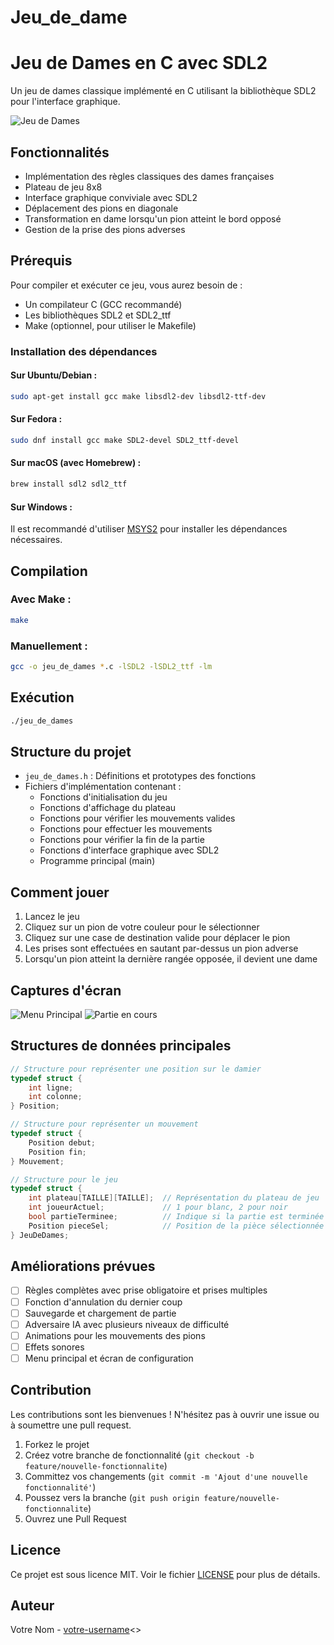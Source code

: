 # Jeu_de_dame
# Jeu de Dames en C avec SDL2

Un jeu de dames classique implémenté en C utilisant la bibliothèque SDL2 pour l'interface graphique.

![Jeu de Dames](https://github.com/votre-username/jeu-de-dames/raw/main/screenshots/game.png)

## Fonctionnalités

- Implémentation des règles classiques des dames françaises
- Plateau de jeu 8x8
- Interface graphique conviviale avec SDL2
- Déplacement des pions en diagonale
- Transformation en dame lorsqu'un pion atteint le bord opposé
- Gestion de la prise des pions adverses

## Prérequis

Pour compiler et exécuter ce jeu, vous aurez besoin de :

- Un compilateur C (GCC recommandé)
- Les bibliothèques SDL2 et SDL2_ttf
- Make (optionnel, pour utiliser le Makefile)

### Installation des dépendances

#### Sur Ubuntu/Debian :
```bash
sudo apt-get install gcc make libsdl2-dev libsdl2-ttf-dev
```

#### Sur Fedora :
```bash
sudo dnf install gcc make SDL2-devel SDL2_ttf-devel
```

#### Sur macOS (avec Homebrew) :
```bash
brew install sdl2 sdl2_ttf
```

#### Sur Windows :
Il est recommandé d'utiliser [MSYS2](https://www.msys2.org/) pour installer les dépendances nécessaires.

## Compilation

### Avec Make :
```bash
make
```

### Manuellement :
```bash
gcc -o jeu_de_dames *.c -lSDL2 -lSDL2_ttf -lm
```

## Exécution

```bash
./jeu_de_dames
```

## Structure du projet

- `jeu_de_dames.h` : Définitions et prototypes des fonctions
- Fichiers d'implémentation contenant :
  - Fonctions d'initialisation du jeu
  - Fonctions d'affichage du plateau
  - Fonctions pour vérifier les mouvements valides
  - Fonctions pour effectuer les mouvements
  - Fonctions pour vérifier la fin de la partie
  - Fonctions d'interface graphique avec SDL2
  - Programme principal (main)

## Comment jouer

1. Lancez le jeu
2. Cliquez sur un pion de votre couleur pour le sélectionner
3. Cliquez sur une case de destination valide pour déplacer le pion
4. Les prises sont effectuées en sautant par-dessus un pion adverse
5. Lorsqu'un pion atteint la dernière rangée opposée, il devient une dame

## Captures d'écran

![Menu Principal](https://github.com/votre-username/jeu-de-dames/raw/main/screenshots/menu.png)
![Partie en cours](https://github.com/davyemane/jeu-de-dames/raw/main/screenshots/gameplay.png)

## Structures de données principales

```c
// Structure pour représenter une position sur le damier
typedef struct {
    int ligne;
    int colonne;
} Position;

// Structure pour représenter un mouvement
typedef struct {
    Position debut;
    Position fin;
} Mouvement;

// Structure pour le jeu
typedef struct {
    int plateau[TAILLE][TAILLE];  // Représentation du plateau de jeu
    int joueurActuel;             // 1 pour blanc, 2 pour noir
    bool partieTerminee;          // Indique si la partie est terminée
    Position pieceSel;            // Position de la pièce sélectionnée
} JeuDeDames;
```

## Améliorations prévues

- [ ] Règles complètes avec prise obligatoire et prises multiples
- [ ] Fonction d'annulation du dernier coup
- [ ] Sauvegarde et chargement de partie
- [ ] Adversaire IA avec plusieurs niveaux de difficulté
- [ ] Animations pour les mouvements des pions
- [ ] Effets sonores
- [ ] Menu principal et écran de configuration

## Contribution

Les contributions sont les bienvenues ! N'hésitez pas à ouvrir une issue ou à soumettre une pull request.

1. Forkez le projet
2. Créez votre branche de fonctionnalité (`git checkout -b feature/nouvelle-fonctionnalite`)
3. Committez vos changements (`git commit -m 'Ajout d'une nouvelle fonctionnalité'`)
4. Poussez vers la branche (`git push origin feature/nouvelle-fonctionnalite`)
5. Ouvrez une Pull Request

## Licence

Ce projet est sous licence MIT. Voir le fichier [LICENSE](ESIGN) pour plus de détails.

## Auteur

Votre Nom - [votre-username](https://github.com/davyemane)<>